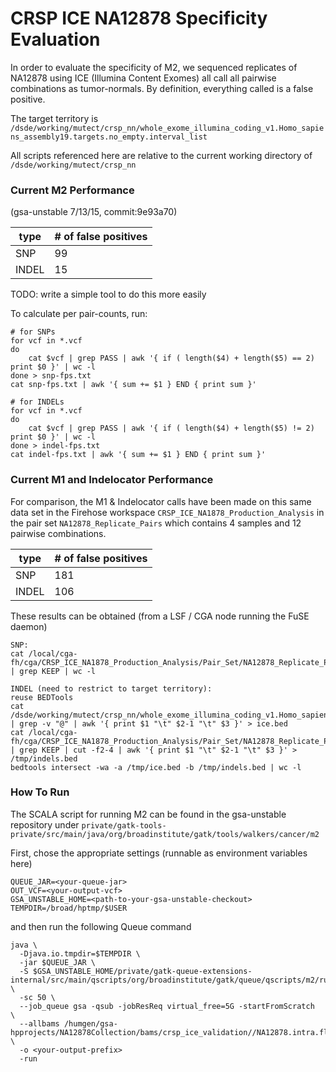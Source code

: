 # CRSP ICE NA12878 Specificity Evaluation

In order to evaluate the specificity of M2, we sequenced replicates of NA12878 using ICE (Illumina Content Exomes) all call all pairwise combinations as tumor-normals.  By definition, everything called is a false positive.

The target territory is ```/dsde/working/mutect/crsp_nn/whole_exome_illumina_coding_v1.Homo_sapiens_assembly19.targets.no_empty.interval_list```

All scripts referenced here are relative to the current working directory of ```
/dsde/working/mutect/crsp_nn```

### Current M2 Performance

(gsa-unstable 7/13/15, commit:9e93a70)

| type | # of false positives |
|------|----------------------|
|SNP|99|
|INDEL|15|


TODO: write a simple tool to do this more easily

To calculate per pair-counts, run:
```
# for SNPs
for vcf in *.vcf
do
    cat $vcf | grep PASS | awk '{ if ( length($4) + length($5) == 2) print $0 }' | wc -l
done > snp-fps.txt
cat snp-fps.txt | awk '{ sum += $1 } END { print sum }'

# for INDELs
for vcf in *.vcf
do
    cat $vcf | grep PASS | awk '{ if ( length($4) + length($5) != 2) print $0 }' | wc -l
done > indel-fps.txt
cat indel-fps.txt | awk '{ sum += $1 } END { print sum }'
```

### Current M1 and Indelocator Performance
For comparison, the M1 & Indelocator calls have been made on this same data set in the Firehose workspace ```CRSP_ICE_NA1878_Production_Analysis``` in the pair set ```NA12878_Replicate_Pairs``` which contains 4 samples and 12 pairwise combinations.

| type | # of false positives |
|------|----------------------|
|SNP|181|
|INDEL|106|

These results can be obtained (from a LSF / CGA node running the FuSE daemon)

```
SNP:
cat /local/cga-fh/cga/CRSP_ICE_NA1878_Production_Analysis/Pair_Set/NA12878_Replicate_Pairs/Pair/*/jobs/capture/mut/calls/latest/*.call_stats.txt | grep KEEP | wc -l

INDEL (need to restrict to target territory):
reuse BEDTools
cat /dsde/working/mutect/crsp_nn/whole_exome_illumina_coding_v1.Homo_sapiens_assembly19.targets.no_empty.interval_list | grep -v "@" | awk '{ print $1 "\t" $2-1 "\t" $3 }' > ice.bed
cat /local/cga-fh/cga/CRSP_ICE_NA1878_Production_Analysis/Pair_Set/NA12878_Replicate_Pairs/Pair/*/jobs/capture/indel/maflite/latest/*.full.maf | grep KEEP | cut -f2-4 | awk '{ print $1 "\t" $2-1 "\t" $3 }' > /tmp/indels.bed
bedtools intersect -wa -a /tmp/ice.bed -b /tmp/indels.bed | wc -l
```


### How To Run
The SCALA script for running M2 can be found in the gsa-unstable repository under ```private/gatk-tools-private/src/main/java/org/broadinstitute/gatk/tools/walkers/cancer/m2```

First, chose the appropriate settings (runnable as environment variables here)
```
QUEUE_JAR=<your-queue-jar>
OUT_VCF=<your-output-vcf>
GSA_UNSTABLE_HOME=<path-to-your-gsa-unstable-checkout>
TEMPDIR=/broad/hptmp/$USER
```

and then run the following Queue command
```
java \
  -Djava.io.tmpdir=$TEMPDIR \
  -jar $QUEUE_JAR \
  -S $GSA_UNSTABLE_HOME/private/gatk-queue-extensions-internal/src/main/qscripts/org/broadinstitute/gatk/queue/qscripts/m2/run_M2_ICE_NN.scala \
  -sc 50 \
  --job_queue gsa -qsub -jobResReq virtual_free=5G -startFromScratch  \
  --allbams /humgen/gsa-hpprojects/NA12878Collection/bams/crsp_ice_validation//NA12878.intra.flowcell.replicate.bam_list \
  -o <your-output-prefix>
  -run
```
